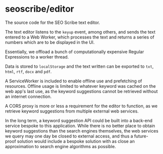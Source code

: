 # seoscribe/editor

The source code for the SEO Scribe text editor.

The text editor listens to the `keyup` event, among others, and sends the text entered to a Web Worker, which processes the text and returns a series of numbers which are to be displayed in the UI.

Essentially, we offload a bunch of computationally expensive Regular Expressions to a worker thread.

Data is stored to `localStorage` and the text written can be exported to `txt`, `html`, `rtf`, `docx` and `pdf`.

A ServiceWorker is included to enable offline use and prefetching of resources. Offline usage is limited to whatever keyword was cached on the web app's last use, as the keyword suggestions cannot be retrieved without an internet connection.

A CORS proxy is more or less a requirement for the editor to function, as we retrieve keyword suggestions from multiple external web services.

In the long term, a keyword suggestion API could be built into a back-end service bespoke to this application. While there is no better place to obtain keyword suggestions than the search engines themselves, the web services we query may one day be closed to external access, and thus a future-proof solution would include a bespoke solution with as close an approximation to search engine algorithms as possible.
